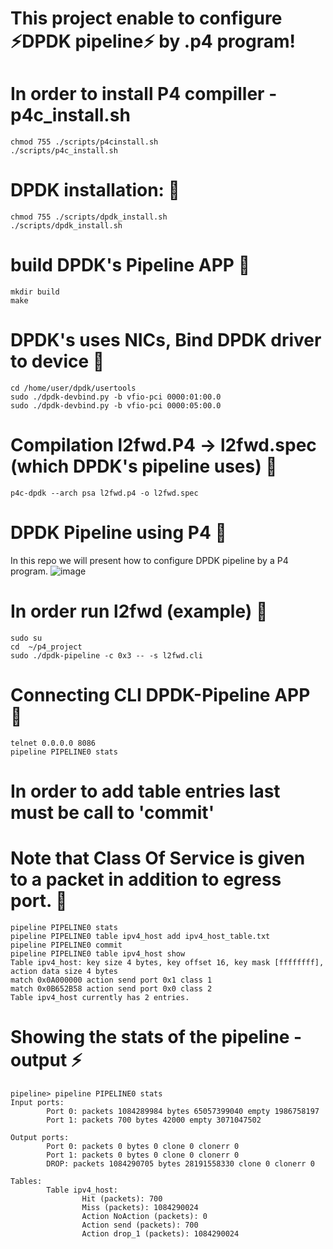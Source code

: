 
# This project enable to configure ⚡DPDK pipeline⚡ by .p4 program!
# In order to install P4 compiller - p4c_install.sh
```
chmod 755 ./scripts/p4cinstall.sh
./scripts/p4c_install.sh
```

# DPDK installation: 💬
```
chmod 755 ./scripts/dpdk_install.sh
./scripts/dpdk_install.sh
```

# build DPDK's Pipeline APP 💬
```cd /home/user/dpdk/examples/pipeline
mkdir build
make
```

# DPDK's uses NICs, Bind DPDK driver to device 💬
```
cd /home/user/dpdk/usertools
sudo ./dpdk-devbind.py -b vfio-pci 0000:01:00.0
sudo ./dpdk-devbind.py -b vfio-pci 0000:05:00.0
```
 
# Compilation l2fwd.P4 -> l2fwd.spec (which DPDK's pipeline uses) 💬
```
p4c-dpdk --arch psa l2fwd.p4 -o l2fwd.spec 
```

# DPDK Pipeline using P4 💬
In this repo we will present how to configure DPDK pipeline by a P4 program.
![image](https://user-images.githubusercontent.com/64970907/214503555-7d9b67ef-5f27-4496-85f8-c8ab4b815507.png)

# In order run l2fwd (example) 💬
```
sudo su
cd  ~/p4_project
sudo ./dpdk-pipeline -c 0x3 -- -s l2fwd.cli
```

# Connecting CLI DPDK-Pipeline APP 💬
```
telnet 0.0.0.0 8086
pipeline PIPELINE0 stats
```

# In order to add table entries last must be call to 'commit'
# Note that Class Of Service is given to a packet in addition to egress port. 💬
```
pipeline PIPELINE0 stats
pipeline PIPELINE0 table ipv4_host add ipv4_host_table.txt
pipeline PIPELINE0 commit
pipeline PIPELINE0 table ipv4_host show
Table ipv4_host: key size 4 bytes, key offset 16, key mask [ffffffff], action data size 4 bytes
match 0x0A000000 action send port 0x1 class 1
match 0x0B652B58 action send port 0x0 class 2
Table ipv4_host currently has 2 entries.
```

# Showing the stats of the pipeline - output ⚡
```
pipeline> pipeline PIPELINE0 stats
Input ports:
        Port 0: packets 1084289984 bytes 65057399040 empty 1986758197
        Port 1: packets 700 bytes 42000 empty 3071047502

Output ports:
        Port 0: packets 0 bytes 0 clone 0 clonerr 0
        Port 1: packets 0 bytes 0 clone 0 clonerr 0
        DROP: packets 1084290705 bytes 28191558330 clone 0 clonerr 0

Tables:
        Table ipv4_host:
                Hit (packets): 700
                Miss (packets): 1084290024
                Action NoAction (packets): 0
                Action send (packets): 700
                Action drop_1 (packets): 1084290024


```
